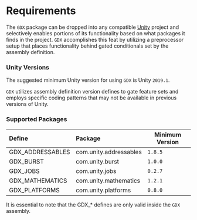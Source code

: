 # Requirements
The `GDX` package can be dropped into any compatible [Unity](http://unity3d.com) project and selectively enables portions of its functionality based on what packages it finds in the project. `GDX` accomplishes this feat by utilizing a preprocessor setup that places functionality behind gated conditionals set by the assembly definition.

### Unity Versions
The suggested minimum Unity version for using `GDX` is Unity `2019.1`.

`GDX` utilizes assembly definition version defines to gate feature sets and employs specific coding patterns that may not be available in previous versions of Unity.

### Supported Packages
Define | Package | Minimum Version
:--- | :--- | ---
GDX_ADDRESSABLES | com.unity.addressables | `1.8.5`
GDX_BURST | com.unity.burst | `1.0.0`
GDX_JOBS | com.unity.jobs | `0.2.7`
GDX_MATHEMATICS | com.unity.mathematics | `1.2.1`
GDX_PLATFORMS | com.unity.platforms | `0.8.0`

It is essential to note that the GDX_* defines are only valid inside the `GDX` assembly.